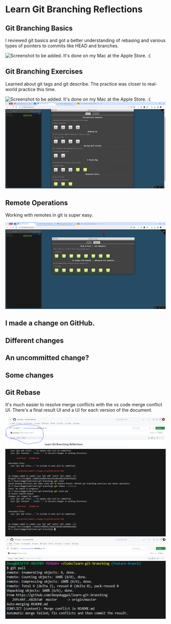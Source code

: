 # Learn Git Branching Reflections

## Git Branching Basics

I reviewed git basics and got a better understanding of rebasing and various types of pointers to commits like HEAD and branches.

![Screenshot to be added. It's done on my Mac at the Apple Store. :(](./screenshots/git-branching-basics.PNG "Screenshot to be added. It's done on my Mac at the Apple Store :(")

## Git Branching Exercises

Learned about git tags and git describe. The practice was closer to real-world practice this time.

![Screenshot to be added. It's done on my Mac at the Apple Store. :(](./screenshots/git-branching-exercises-1.PNG "Screenshot to be added. It's done on my Mac at the Apple Store :(")
![Partial Screenshot from Windows PC](./screenshots/git-branching-exercises-2.PNG "Partial Screenshot from Windows PC")

## Remote Operations

Working with remotes in git is super easy.

![Done](./screenshots/remote-operations.PNG "Done")

## I made a change on GitHub.

## Different changes


## An uncommitted change?

## Some changes

## Git Rebase

It's much easier to resolve merge conflicts with the vs code merge conflict UI. There's a final result UI and a UI for each version of the document.

![](./screenshots/made-a-change-on-github-proof.PNG "Made a change on github")
![](./screenshots/git-rebase-part-1.PNG "Part 1")
![](./screenshots/different-changes.PNG "Different Changes")
![](./screenshots/git-rebase-step-7.PNG "Step 7")